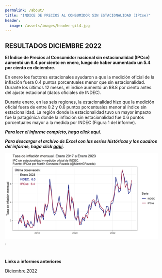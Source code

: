 ```yaml
---
permalink: /about/
title: "INDICE DE PRECIOS AL CONSUMIDOR SIN ESTACIONALIDAD (IPCse)"
header:
  image: /assets/images/header-git4.jpg
---
```


## RESULTADOS DICIEMBRE 2022

**El Índice de Precios al Consumidor nacional sin estacionalidad (IPCse) aumentó un 6.4 por ciento en enero, luego de haber aumentado un 5.4 por ciento en diciembre.**

En enero los factores estacionales ayudaron a que la medición oficial de la inflación fuera 0.4 puntos porcentuales menor que sin estacionalidad. Durante los últimos 12 meses, el índice aumentó un 98.8 por ciento antes del ajuste estacional (datos oficiales de INDEC).

Durante enero, en las seis regiones, la estacionalidad hizo que la medición oficial fuera de entre 0.2 y 0.6 puntos porcentuales menor al índice sin estacionalidad. La región donde la estacionalidad tuvo un mayor impacto fue la patagónica donde la inflación sin estacionalidad fue 0.6 puntos porcentuales mayor a la medida por INDEC (Figura 1 del informe).<br>


***Para leer el informe completo, haga click [aquí](https://mrozada.github.io/IPCse/).***

***Para descargar el archivo de Excel con las series históricas y los cuadros del informe, haga click [aquí](https://github.com/mrozada/mrozada.github.io/raw/master/assets/excel/IPCse%20-%20Series%20hist%C3%B3ricas.xlsx).***


![Serie de tiempo IPCse e INDEC](/assets/images/LinePlotStatic.png).

<br>

**Links a informes anteriores**

[Diciembre 2022](https://github.com/mrozada/mrozada.github.io/blob/master/assets/pdf/IPCse%20-%202022-12%20-%20INDICE%20DE%20PRECIOS%20AL%20CONSUMIDOR%20SIN%20ESTACIONALIDAD.pdf)
